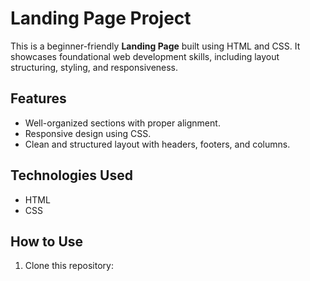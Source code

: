 # Landing Page Project

This is a beginner-friendly **Landing Page** built using HTML and CSS. It showcases foundational web development skills, including layout structuring, styling, and responsiveness.

## Features
- Well-organized sections with proper alignment.
- Responsive design using CSS.
- Clean and structured layout with headers, footers, and columns.

## Technologies Used
- HTML
- CSS

## How to Use
1. Clone this repository:

